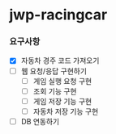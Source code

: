 # jwp-racingcar

### 요구사항

- [x] 자동차 경주 코드 가져오기
- [ ] 웹 요청/응답 구현하기
  - [ ] 게임 실행 요청 구현
  - [ ] 조회 기능 구현
  - [ ] 게임 저장 기능 구현
  - [ ] 자동차 저장 기능 구현
- [ ] DB 연동하기
